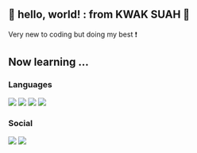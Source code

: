## 🐼 hello, world! : from KWAK SUAH 🐼



Very new to coding but doing my best ❗



## Now learning ...

### Languages
<p>
  <img src ="https://img.shields.io/badge/Java-ED8B00?style=for-the-badge&logo=openjdk&logoColor=white"/>
  <img src ="https://img.shields.io/badge/Lua-2C2D72?style=for-the-badge&logo=lua&logoColor=white"/>
  <img src ="https://img.shields.io/badge/Spring-6DB33F?style=for-the-badge&logo=spring&logoColor=white"/>
  <img src ="https://img.shields.io/badge/MySQL-00000F?style=for-the-badge&logo=mysql&logoColor=white"/>  
</p>



### Social 
<p>
  <img src ="https://img.shields.io/badge/GitHub-100000?style=for-the-badge&logo=github&logoColor=white"/>
  <img src ="https://img.shields.io/badge/GitLab-330F63?style=for-the-badge&logo=gitlab&logoColor=white"/>
</p>








## 
